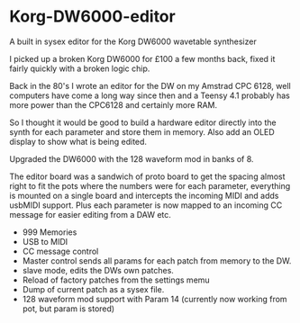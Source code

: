 # Korg-DW6000-editor
A built in sysex editor for the Korg DW6000 wavetable synthesizer

I picked up a broken Korg DW6000 for £100 a few months back, fixed it fairly quickly with a broken logic chip.

Back in the 80's I wrote an editor for the DW on my Amstrad CPC 6128, well computers have come a long way since then and a Teensy 4.1 probably has more power than the CPC6128 and certainly more RAM.

So I thought it would be good to build a hardware editor directly into the synth for each parameter and store them in memory. Also add an OLED display to show what is being edited.

Upgraded the DW6000 with the 128 waveform mod in banks of 8.

The editor board was a sandwich of proto board to get the spacing almost right to fit the pots where the numbers were for each parameter, everything is mounted on a single board and intercepts the incoming MIDI and adds usbMIDI support. Plus each parameter is now mapped to an incoming CC message for easier editing from a DAW etc.

* 999 Memories
* USB to MIDI
* CC message control
* Master control sends all params for each patch from memory to the DW.
* slave mode, edits the DWs own patches.
* Reload of factory patches from the settings memu
* Dump of current patch as a sysex file.
* 128 waveform mod support with Param 14 (currently now working from pot, but param is stored)

  
